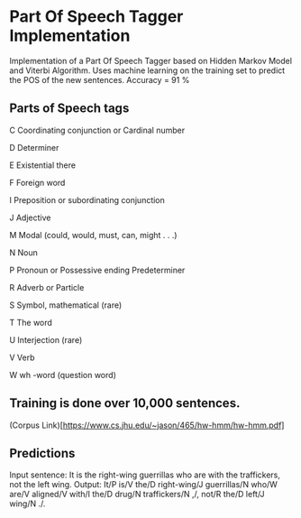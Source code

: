 # Part Of Speech Tagger Implementation
Implementation of a Part Of Speech Tagger based on Hidden Markov Model and Viterbi Algorithm.
Uses machine learning on the training set to predict the POS of the new sentences.
Accuracy = 91 %

## Parts of Speech tags
C Coordinating conjunction or Cardinal number

D Determiner

E Existential there

F Foreign word

I Preposition or subordinating conjunction

J Adjective

M Modal (could, would, must, can, might . . .)

N Noun

P Pronoun or Possessive ending Predeterminer

R Adverb or Particle

S Symbol, mathematical (rare)

T The word

U Interjection (rare)

V Verb

W wh -word (question word)

## Training is done over 10,000 sentences.
(Corpus Link)[https://www.cs.jhu.edu/~jason/465/hw-hmm/hw-hmm.pdf]

## Predictions
Input sentence: It is the right-wing guerrillas who are with the traffickers, not the left wing.
Output:
It/P
is/V
the/D
right-wing/J
guerrillas/N
who/W
are/V
aligned/V
with/I
the/D
drug/N
traffickers/N
,/,
not/R
the/D
left/J
wing/N
./.
